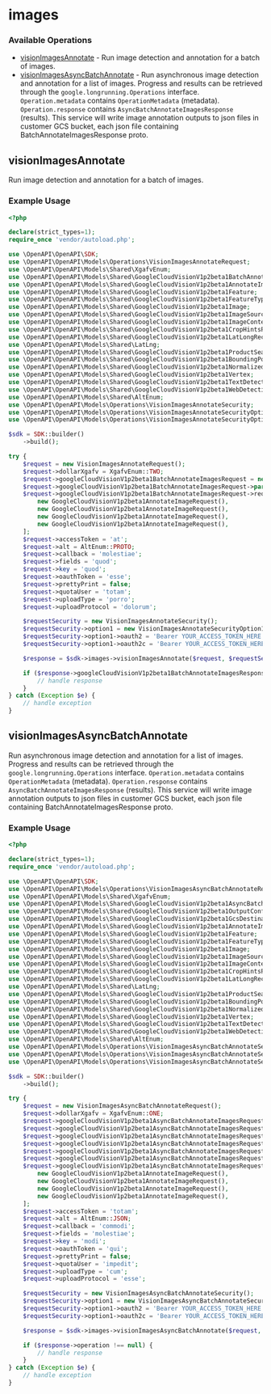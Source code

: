 # images

### Available Operations

* [visionImagesAnnotate](#visionimagesannotate) - Run image detection and annotation for a batch of images.
* [visionImagesAsyncBatchAnnotate](#visionimagesasyncbatchannotate) - Run asynchronous image detection and annotation for a list of images. Progress and results can be retrieved through the `google.longrunning.Operations` interface. `Operation.metadata` contains `OperationMetadata` (metadata). `Operation.response` contains `AsyncBatchAnnotateImagesResponse` (results). This service will write image annotation outputs to json files in customer GCS bucket, each json file containing BatchAnnotateImagesResponse proto.

## visionImagesAnnotate

Run image detection and annotation for a batch of images.

### Example Usage

```php
<?php

declare(strict_types=1);
require_once 'vendor/autoload.php';

use \OpenAPI\OpenAPI\SDK;
use \OpenAPI\OpenAPI\Models\Operations\VisionImagesAnnotateRequest;
use \OpenAPI\OpenAPI\Models\Shared\XgafvEnum;
use \OpenAPI\OpenAPI\Models\Shared\GoogleCloudVisionV1p2beta1BatchAnnotateImagesRequest;
use \OpenAPI\OpenAPI\Models\Shared\GoogleCloudVisionV1p2beta1AnnotateImageRequest;
use \OpenAPI\OpenAPI\Models\Shared\GoogleCloudVisionV1p2beta1Feature;
use \OpenAPI\OpenAPI\Models\Shared\GoogleCloudVisionV1p2beta1FeatureTypeEnum;
use \OpenAPI\OpenAPI\Models\Shared\GoogleCloudVisionV1p2beta1Image;
use \OpenAPI\OpenAPI\Models\Shared\GoogleCloudVisionV1p2beta1ImageSource;
use \OpenAPI\OpenAPI\Models\Shared\GoogleCloudVisionV1p2beta1ImageContext;
use \OpenAPI\OpenAPI\Models\Shared\GoogleCloudVisionV1p2beta1CropHintsParams;
use \OpenAPI\OpenAPI\Models\Shared\GoogleCloudVisionV1p2beta1LatLongRect;
use \OpenAPI\OpenAPI\Models\Shared\LatLng;
use \OpenAPI\OpenAPI\Models\Shared\GoogleCloudVisionV1p2beta1ProductSearchParams;
use \OpenAPI\OpenAPI\Models\Shared\GoogleCloudVisionV1p2beta1BoundingPoly;
use \OpenAPI\OpenAPI\Models\Shared\GoogleCloudVisionV1p2beta1NormalizedVertex;
use \OpenAPI\OpenAPI\Models\Shared\GoogleCloudVisionV1p2beta1Vertex;
use \OpenAPI\OpenAPI\Models\Shared\GoogleCloudVisionV1p2beta1TextDetectionParams;
use \OpenAPI\OpenAPI\Models\Shared\GoogleCloudVisionV1p2beta1WebDetectionParams;
use \OpenAPI\OpenAPI\Models\Shared\AltEnum;
use \OpenAPI\OpenAPI\Models\Operations\VisionImagesAnnotateSecurity;
use \OpenAPI\OpenAPI\Models\Operations\VisionImagesAnnotateSecurityOption1;
use \OpenAPI\OpenAPI\Models\Operations\VisionImagesAnnotateSecurityOption2;

$sdk = SDK::builder()
    ->build();

try {
    $request = new VisionImagesAnnotateRequest();
    $request->dollarXgafv = XgafvEnum::TWO;
    $request->googleCloudVisionV1p2beta1BatchAnnotateImagesRequest = new GoogleCloudVisionV1p2beta1BatchAnnotateImagesRequest();
    $request->googleCloudVisionV1p2beta1BatchAnnotateImagesRequest->parent = 'odit';
    $request->googleCloudVisionV1p2beta1BatchAnnotateImagesRequest->requests = [
        new GoogleCloudVisionV1p2beta1AnnotateImageRequest(),
        new GoogleCloudVisionV1p2beta1AnnotateImageRequest(),
        new GoogleCloudVisionV1p2beta1AnnotateImageRequest(),
        new GoogleCloudVisionV1p2beta1AnnotateImageRequest(),
    ];
    $request->accessToken = 'at';
    $request->alt = AltEnum::PROTO;
    $request->callback = 'molestiae';
    $request->fields = 'quod';
    $request->key = 'quod';
    $request->oauthToken = 'esse';
    $request->prettyPrint = false;
    $request->quotaUser = 'totam';
    $request->uploadType = 'porro';
    $request->uploadProtocol = 'dolorum';

    $requestSecurity = new VisionImagesAnnotateSecurity();
    $requestSecurity->option1 = new VisionImagesAnnotateSecurityOption1();
    $requestSecurity->option1->oauth2 = 'Bearer YOUR_ACCESS_TOKEN_HERE';
    $requestSecurity->option1->oauth2c = 'Bearer YOUR_ACCESS_TOKEN_HERE';

    $response = $sdk->images->visionImagesAnnotate($request, $requestSecurity);

    if ($response->googleCloudVisionV1p2beta1BatchAnnotateImagesResponse !== null) {
        // handle response
    }
} catch (Exception $e) {
    // handle exception
}
```

## visionImagesAsyncBatchAnnotate

Run asynchronous image detection and annotation for a list of images. Progress and results can be retrieved through the `google.longrunning.Operations` interface. `Operation.metadata` contains `OperationMetadata` (metadata). `Operation.response` contains `AsyncBatchAnnotateImagesResponse` (results). This service will write image annotation outputs to json files in customer GCS bucket, each json file containing BatchAnnotateImagesResponse proto.

### Example Usage

```php
<?php

declare(strict_types=1);
require_once 'vendor/autoload.php';

use \OpenAPI\OpenAPI\SDK;
use \OpenAPI\OpenAPI\Models\Operations\VisionImagesAsyncBatchAnnotateRequest;
use \OpenAPI\OpenAPI\Models\Shared\XgafvEnum;
use \OpenAPI\OpenAPI\Models\Shared\GoogleCloudVisionV1p2beta1AsyncBatchAnnotateImagesRequest;
use \OpenAPI\OpenAPI\Models\Shared\GoogleCloudVisionV1p2beta1OutputConfig;
use \OpenAPI\OpenAPI\Models\Shared\GoogleCloudVisionV1p2beta1GcsDestination;
use \OpenAPI\OpenAPI\Models\Shared\GoogleCloudVisionV1p2beta1AnnotateImageRequest;
use \OpenAPI\OpenAPI\Models\Shared\GoogleCloudVisionV1p2beta1Feature;
use \OpenAPI\OpenAPI\Models\Shared\GoogleCloudVisionV1p2beta1FeatureTypeEnum;
use \OpenAPI\OpenAPI\Models\Shared\GoogleCloudVisionV1p2beta1Image;
use \OpenAPI\OpenAPI\Models\Shared\GoogleCloudVisionV1p2beta1ImageSource;
use \OpenAPI\OpenAPI\Models\Shared\GoogleCloudVisionV1p2beta1ImageContext;
use \OpenAPI\OpenAPI\Models\Shared\GoogleCloudVisionV1p2beta1CropHintsParams;
use \OpenAPI\OpenAPI\Models\Shared\GoogleCloudVisionV1p2beta1LatLongRect;
use \OpenAPI\OpenAPI\Models\Shared\LatLng;
use \OpenAPI\OpenAPI\Models\Shared\GoogleCloudVisionV1p2beta1ProductSearchParams;
use \OpenAPI\OpenAPI\Models\Shared\GoogleCloudVisionV1p2beta1BoundingPoly;
use \OpenAPI\OpenAPI\Models\Shared\GoogleCloudVisionV1p2beta1NormalizedVertex;
use \OpenAPI\OpenAPI\Models\Shared\GoogleCloudVisionV1p2beta1Vertex;
use \OpenAPI\OpenAPI\Models\Shared\GoogleCloudVisionV1p2beta1TextDetectionParams;
use \OpenAPI\OpenAPI\Models\Shared\GoogleCloudVisionV1p2beta1WebDetectionParams;
use \OpenAPI\OpenAPI\Models\Shared\AltEnum;
use \OpenAPI\OpenAPI\Models\Operations\VisionImagesAsyncBatchAnnotateSecurity;
use \OpenAPI\OpenAPI\Models\Operations\VisionImagesAsyncBatchAnnotateSecurityOption1;
use \OpenAPI\OpenAPI\Models\Operations\VisionImagesAsyncBatchAnnotateSecurityOption2;

$sdk = SDK::builder()
    ->build();

try {
    $request = new VisionImagesAsyncBatchAnnotateRequest();
    $request->dollarXgafv = XgafvEnum::ONE;
    $request->googleCloudVisionV1p2beta1AsyncBatchAnnotateImagesRequest = new GoogleCloudVisionV1p2beta1AsyncBatchAnnotateImagesRequest();
    $request->googleCloudVisionV1p2beta1AsyncBatchAnnotateImagesRequest->outputConfig = new GoogleCloudVisionV1p2beta1OutputConfig();
    $request->googleCloudVisionV1p2beta1AsyncBatchAnnotateImagesRequest->outputConfig->batchSize = 720633;
    $request->googleCloudVisionV1p2beta1AsyncBatchAnnotateImagesRequest->outputConfig->gcsDestination = new GoogleCloudVisionV1p2beta1GcsDestination();
    $request->googleCloudVisionV1p2beta1AsyncBatchAnnotateImagesRequest->outputConfig->gcsDestination->uri = 'https://oily-cephalopod.name';
    $request->googleCloudVisionV1p2beta1AsyncBatchAnnotateImagesRequest->parent = 'hic';
    $request->googleCloudVisionV1p2beta1AsyncBatchAnnotateImagesRequest->requests = [
        new GoogleCloudVisionV1p2beta1AnnotateImageRequest(),
        new GoogleCloudVisionV1p2beta1AnnotateImageRequest(),
        new GoogleCloudVisionV1p2beta1AnnotateImageRequest(),
        new GoogleCloudVisionV1p2beta1AnnotateImageRequest(),
    ];
    $request->accessToken = 'totam';
    $request->alt = AltEnum::JSON;
    $request->callback = 'commodi';
    $request->fields = 'molestiae';
    $request->key = 'modi';
    $request->oauthToken = 'qui';
    $request->prettyPrint = false;
    $request->quotaUser = 'impedit';
    $request->uploadType = 'cum';
    $request->uploadProtocol = 'esse';

    $requestSecurity = new VisionImagesAsyncBatchAnnotateSecurity();
    $requestSecurity->option1 = new VisionImagesAsyncBatchAnnotateSecurityOption1();
    $requestSecurity->option1->oauth2 = 'Bearer YOUR_ACCESS_TOKEN_HERE';
    $requestSecurity->option1->oauth2c = 'Bearer YOUR_ACCESS_TOKEN_HERE';

    $response = $sdk->images->visionImagesAsyncBatchAnnotate($request, $requestSecurity);

    if ($response->operation !== null) {
        // handle response
    }
} catch (Exception $e) {
    // handle exception
}
```
